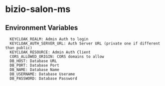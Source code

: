 # bizio-salon-ms

## Environment Variables
      KEYCLOAK_REALM: Admin Auth to login
      KEYCLOAK_AUTH_SERVER_URL: Auth Server URL (private one if different than public)
      KEYCLOAK_RESOURCE: Admin Auth Client
      CORS_ALLOWED_ORIGIN: CORS domains to allow
      DB_HOST: Database URL
      DB_PORT: Database Port
      DB_NAME: Database Name
      DB_USERNAME: Database Userame
      DB_PASSWORD: Database Password